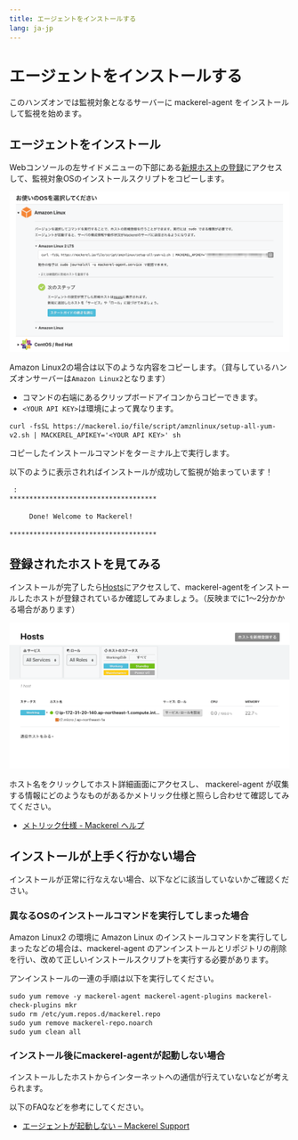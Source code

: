 ```yaml
---
title: エージェントをインストールする
lang: ja-jp
---
```


# エージェントをインストールする

このハンズオンでは監視対象となるサーバーに mackerel-agent をインストールして監視を始めます。

## エージェントをインストール

Webコンソールの左サイドメニューの下部にある[新規ホストの登録](https://mackerel.io/my/instruction-agent)にアクセスして、監視対象OSのインストールスクリプトをコピーします。

![](./image01.png)

Amazon Linux2の場合は以下のような内容をコピーします。（貸与しているハンズオンサーバーは`Amazon Linux2`となります）
- コマンドの右端にあるクリップボードアイコンからコピーできます。
- `<YOUR API KEY>`は環境によって異なります。

```shell
curl -fsSL https://mackerel.io/file/script/amznlinux/setup-all-yum-v2.sh | MACKEREL_APIKEY='<YOUR API KEY>' sh
```

コピーしたインストールコマンドをターミナル上で実行します。

以下のように表示されればインストールが成功して監視が始まっています！

```shell
 :
*************************************

     Done! Welcome to Mackerel!

*************************************
```

## 登録されたホストを見てみる

インストールが完了したら[Hosts](https://mackerel.io/my/hosts)にアクセスして、mackerel-agentをインストールしたホストが登録されているか確認してみましょう。（反映までに1〜2分かかる場合があります）

![](./hosts.png)

ホスト名をクリックしてホスト詳細画面にアクセスし、 mackerel-agent が収集する情報にどのようなものがあるかメトリック仕様と照らし合わせて確認してみてください。

- [メトリック仕様 - Mackerel ヘルプ](https://mackerel.io/ja/docs/entry/spec/metrics)

## インストールが上手く行かない場合

インストールが正常に行なえない場合、以下などに該当していないかご確認ください。

### 異なるOSのインストールコマンドを実行してしまった場合

Amazon Linux2 の環境に Amazon Linux のインストールコマンドを実行してしまったなどの場合は、mackerel-agent のアンインストールとリポジトリの削除を行い、改めて正しいインストールスクリプトを実行する必要があります。

アンインストールの一連の手順は以下を実行してください。

```shell
sudo yum remove -y mackerel-agent mackerel-agent-plugins mackerel-check-plugins mkr
sudo rm /etc/yum.repos.d/mackerel.repo
sudo yum remove mackerel-repo.noarch
sudo yum clean all
```

### インストール後にmackerel-agentが起動しない場合

インストールしたホストからインターネットへの通信が行えていないなどが考えられます。

以下のFAQなどを参考にしてください。

- [エージェントが起動しない – Mackerel Support](https://support.mackerel.io/hc/ja/articles/360040108631-%E3%82%A8%E3%83%BC%E3%82%B8%E3%82%A7%E3%83%B3%E3%83%88%E3%81%8C%E8%B5%B7%E5%8B%95%E3%81%97%E3%81%AA%E3%81%84)
